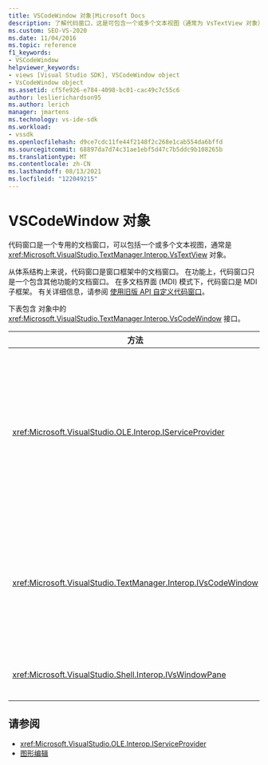 ```yaml
---
title: VSCodeWindow 对象|Microsoft Docs
description: 了解代码窗口，这是可包含一个或多个文本视图（通常为 VsTextView 对象）的专用文档窗口。
ms.custom: SEO-VS-2020
ms.date: 11/04/2016
ms.topic: reference
f1_keywords:
- VSCodeWindow
helpviewer_keywords:
- views [Visual Studio SDK], VSCodeWindow object
- VsCodeWindow object
ms.assetid: cf5fe926-e784-4098-bc01-cac49c7c55c6
author: leslierichardson95
ms.author: lerich
manager: jmartens
ms.technology: vs-ide-sdk
ms.workload:
- vssdk
ms.openlocfilehash: d9ce7cdc11fe44f2148f2c268e1cab554da6bffd
ms.sourcegitcommit: 68897da7d74c31ae1ebf5d47c7b5ddc9b108265b
ms.translationtype: MT
ms.contentlocale: zh-CN
ms.lasthandoff: 08/13/2021
ms.locfileid: "122049215"
---
```

# <a name="vscodewindow-object"></a>VSCodeWindow 对象
代码窗口是一个专用的文档窗口，可以包括一个或多个文本视图，通常是 <xref:Microsoft.VisualStudio.TextManager.Interop.VsTextView> 对象。

 从体系结构上来说，代码窗口是窗口框架中的文档窗口。 在功能上，代码窗口只是一个包含其他功能的文档窗口。 在多文档界面 (MDI) 模式下，代码窗口是 MDI 子框架。 有关详细信息，请参阅 [使用旧版 API 自定义代码窗口](/previous-versions/visualstudio/visual-studio-2015/extensibility/customizing-code-windows-by-using-the-legacy-api?preserve-view=true&view=vs-2015)。

 下表包含 对象中的 <xref:Microsoft.VisualStudio.TextManager.Interop.VsCodeWindow> 接口。

|方法|说明|
|------------|-----------------|
|<xref:Microsoft.VisualStudio.OLE.Interop.IServiceProvider>|提供通用访问机制，用于查找 GUID 标识的全局 (标识符) 服务。|
|<xref:Microsoft.VisualStudio.TextManager.Interop.IVsCodeWindow>|表示包含一个或多个代码 (MDI) 的多个文档接口。|
|<xref:Microsoft.VisualStudio.Shell.Interop.IVsWindowPane>|填充窗口框架。|

## <a name="see-also"></a>请参阅
- <xref:Microsoft.VisualStudio.OLE.Interop.IServiceProvider>
- [图形编辑](https://www.microsoft.com/download/details.aspx?id=55984)